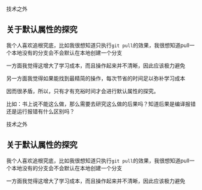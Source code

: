 技术之外

## 关于默认属性的探究
我个人喜欢追根究底，比如我很想知道只执行`git pull`的效果，我很想知道pull一个本地没有的分支会不会默认在本地创建一个分支

一方面我觉得这增大了学习成本，而且操作起来并不清晰，因此应该极力避免

另一方面我觉得如果能找到最精简的操作，每次节省的时间足以弥补学习成本

因而很矛盾，所以，只有才有充裕时间才会进行默认属性的探究。

比如：书上说不能这么做，那么需要去研究这么做的后果吗？知道后果是编译报错还是运行报错有什么区别吗？


技术之外

## 关于默认属性的探究
我个人喜欢追根究底，比如我很想知道只执行`git pull`的效果，我很想知道pull一个本地没有的分支会不会默认在本地创建一个分支

一方面我觉得这增大了学习成本，而且操作起来并不清晰，因此应该极力避免